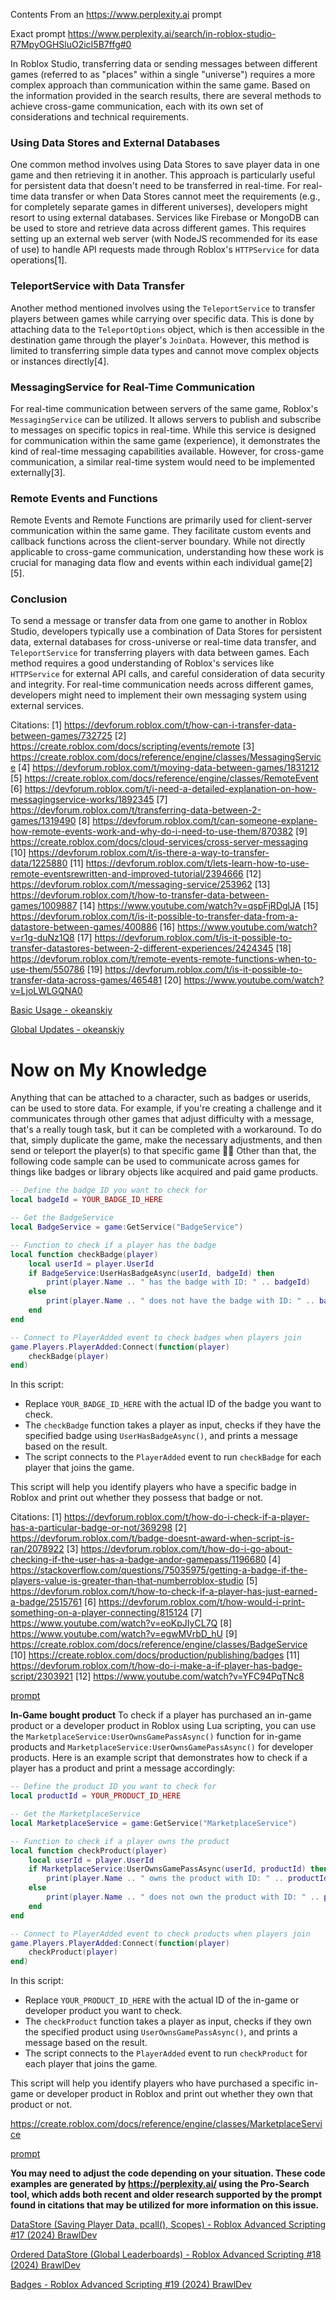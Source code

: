 Contents From an https://www.perplexity.ai prompt

Exact prompt https://www.perplexity.ai/search/in-roblox-studio-R7MpyOGHSluO2icI5B7ffg#0

In Roblox Studio, transferring data or sending messages between different games (referred to as "places" within a single "universe") requires a more complex approach than communication within the same game. Based on the information provided in the search results, there are several methods to achieve cross-game communication, each with its own set of considerations and technical requirements.

### Using Data Stores and External Databases

One common method involves using Data Stores to save player data in one game and then retrieving it in another. This approach is particularly useful for persistent data that doesn't need to be transferred in real-time. For real-time data transfer or when Data Stores cannot meet the requirements (e.g., for completely separate games in different universes), developers might resort to using external databases. Services like Firebase or MongoDB can be used to store and retrieve data across different games. This requires setting up an external web server (with NodeJS recommended for its ease of use) to handle API requests made through Roblox's `HTTPService` for data operations[1].

### TeleportService with Data Transfer

Another method mentioned involves using the `TeleportService` to transfer players between games while carrying over specific data. This is done by attaching data to the `TeleportOptions` object, which is then accessible in the destination game through the player's `JoinData`. However, this method is limited to transferring simple data types and cannot move complex objects or instances directly[4].

### MessagingService for Real-Time Communication

For real-time communication between servers of the same game, Roblox's `MessagingService` can be utilized. It allows servers to publish and subscribe to messages on specific topics in real-time. While this service is designed for communication within the same game (experience), it demonstrates the kind of real-time messaging capabilities available. However, for cross-game communication, a similar real-time system would need to be implemented externally[3].

### Remote Events and Functions

Remote Events and Remote Functions are primarily used for client-server communication within the same game. They facilitate custom events and callback functions across the client-server boundary. While not directly applicable to cross-game communication, understanding how these work is crucial for managing data flow and events within each individual game[2][5].

### Conclusion

To send a message or transfer data from one game to another in Roblox Studio, developers typically use a combination of Data Stores for persistent data, external databases for cross-universe or real-time data transfer, and `TeleportService` for transferring players with data between games. Each method requires a good understanding of Roblox's services like `HTTPService` for external API calls, and careful consideration of data security and integrity. For real-time communication needs across different games, developers might need to implement their own messaging system using external services.

Citations:
[1] https://devforum.roblox.com/t/how-can-i-transfer-data-between-games/732725
[2] https://create.roblox.com/docs/scripting/events/remote
[3] https://create.roblox.com/docs/reference/engine/classes/MessagingService
[4] https://devforum.roblox.com/t/moving-data-between-games/1831212
[5] https://create.roblox.com/docs/reference/engine/classes/RemoteEvent
[6] https://devforum.roblox.com/t/i-need-a-detailed-explanation-on-how-messagingservice-works/1892345
[7] https://devforum.roblox.com/t/transferring-data-between-2-games/1319490
[8] https://devforum.roblox.com/t/can-someone-explane-how-remote-events-work-and-why-do-i-need-to-use-them/870382
[9] https://create.roblox.com/docs/cloud-services/cross-server-messaging
[10] https://devforum.roblox.com/t/is-there-a-way-to-transfer-data/1225880
[11] https://devforum.roblox.com/t/lets-learn-how-to-use-remote-eventsrewritten-and-improved-tutorial/2394666
[12] https://devforum.roblox.com/t/messaging-service/253962
[13] https://devforum.roblox.com/t/how-to-transfer-data-between-games/1009887
[14] https://www.youtube.com/watch?v=qspFjRDglJA
[15] https://devforum.roblox.com/t/is-it-possible-to-transfer-data-from-a-datastore-between-games/400886
[16] https://www.youtube.com/watch?v=r1g-duNz1Q8
[17] https://devforum.roblox.com/t/is-it-possible-to-transfer-datastores-between-2-different-experiences/2424345
[18] https://devforum.roblox.com/t/remote-events-remote-functions-when-to-use-them/550786
[19] https://devforum.roblox.com/t/is-it-possible-to-transfer-data-across-games/465481
[20] https://www.youtube.com/watch?v=LjoLWLGQNA0

[Basic Usage - okeanskiy](https://www.youtube.com/watch?v=xZqxMjO62fk)

[Global Updates - okeanskiy](https://www.youtube.com/watch?v=eQpNLPDs-yg&t=1s)

# Now on My Knowledge

Anything that can be attached to a character, such as badges or userids, can be used to store data. For example, if you're creating a challenge and it communicates through other games that adjust difficulty with a message, that's a really tough task, but it can be completed with a workaround. To do that, simply duplicate the game, make the necessary adjustments, and then send or teleport the player(s) to that specific game :man_shrugging: Other than that, the following code sample can be used to communicate across games for things like badges or library objects like acquired and paid game products.

```lua
-- Define the badge ID you want to check for
local badgeId = YOUR_BADGE_ID_HERE

-- Get the BadgeService
local BadgeService = game:GetService("BadgeService")

-- Function to check if a player has the badge
local function checkBadge(player)
    local userId = player.UserId
    if BadgeService:UserHasBadgeAsync(userId, badgeId) then
        print(player.Name .. " has the badge with ID: " .. badgeId)
    else
        print(player.Name .. " does not have the badge with ID: " .. badgeId)
    end
end

-- Connect to PlayerAdded event to check badges when players join
game.Players.PlayerAdded:Connect(function(player)
    checkBadge(player)
end)
```
In this script:
- Replace `YOUR_BADGE_ID_HERE` with the actual ID of the badge you want to check.
- The `checkBadge` function takes a player as input, checks if they have the specified badge using `UserHasBadgeAsync()`, and prints a message based on the result.
- The script connects to the `PlayerAdded` event to run `checkBadge` for each player that joins the game.

This script will help you identify players who have a specific badge in Roblox and print out whether they possess that badge or not.

Citations:
[1] https://devforum.roblox.com/t/how-do-i-check-if-a-player-has-a-particular-badge-or-not/369298
[2] https://devforum.roblox.com/t/badge-doesnt-award-when-script-is-ran/2078922
[3] https://devforum.roblox.com/t/how-do-i-go-about-checking-if-the-user-has-a-badge-andor-gamepass/1196680
[4] https://stackoverflow.com/questions/75035975/getting-a-badge-if-the-players-value-is-greater-than-that-numberroblox-studio
[5] https://devforum.roblox.com/t/how-to-check-if-a-player-has-just-earned-a-badge/2515761
[6] https://devforum.roblox.com/t/how-would-i-print-something-on-a-player-connecting/815124
[7] https://www.youtube.com/watch?v=eoKpJIyCL7Q
[8] https://www.youtube.com/watch?v=egwMVrbD_hU
[9] https://create.roblox.com/docs/reference/engine/classes/BadgeService
[10] https://create.roblox.com/docs/production/publishing/badges
[11] https://devforum.roblox.com/t/how-do-i-make-a-if-player-has-badge-script/2303921
[12] https://www.youtube.com/watch?v=YFC94PqTNc8

[prompt](https://www.perplexity.ai/search/give-me-an-0inDq8EnSB6Fbp_fqT9siw#0)

**In-Game bought product**
To check if a player has purchased an in-game product or a developer product in Roblox using Lua scripting, you can use the `MarketplaceService:UserOwnsGamePassAsync()` function for in-game products and `MarketplaceService:UserOwnsGamePassAsync()` for developer products. Here is an example script that demonstrates how to check if a player has a product and print a message accordingly:

```lua
-- Define the product ID you want to check for
local productId = YOUR_PRODUCT_ID_HERE

-- Get the MarketplaceService
local MarketplaceService = game:GetService("MarketplaceService")

-- Function to check if a player owns the product
local function checkProduct(player)
    local userId = player.UserId
    if MarketplaceService:UserOwnsGamePassAsync(userId, productId) then
        print(player.Name .. " owns the product with ID: " .. productId)
    else
        print(player.Name .. " does not own the product with ID: " .. productId)
    end
end

-- Connect to PlayerAdded event to check products when players join
game.Players.PlayerAdded:Connect(function(player)
    checkProduct(player)
end)
```

In this script:
- Replace `YOUR_PRODUCT_ID_HERE` with the actual ID of the in-game or developer product you want to check.
- The `checkProduct` function takes a player as input, checks if they own the specified product using `UserOwnsGamePassAsync()`, and prints a message based on the result.
- The script connects to the `PlayerAdded` event to run `checkProduct` for each player that joins the game.

This script will help you identify players who have purchased a specific in-game or developer product in Roblox and print out whether they own that product or not.

https://create.roblox.com/docs/reference/engine/classes/MarketplaceService

[prompt](https://www.perplexity.ai/search/give-me-an-0inDq8EnSB6Fbp_fqT9siw#1)

**You may need to adjust the code depending on your situation. These code examples are generated by https://perplexity.ai/ using the Pro-Search tool, which adds both recent and older research supported by the prompt found in citations that may be utilized for more information on this issue.**

[DataStore (Saving Player Data, pcall(), Scopes) - Roblox Advanced Scripting #17 (2024) BrawlDev](https://www.youtube.com/watch?v=TIZ3qsCX5S0)

[Ordered DataStore (Global Leaderboards) - Roblox Advanced Scripting #18 (2024) BrawlDev](https://www.youtube.com/watch?v=GfKYmecLVn4)

[Badges - Roblox Advanced Scripting #19 (2024) BrawlDev](https://www.youtube.com/watch?v=eYHgLbrCiTM)
